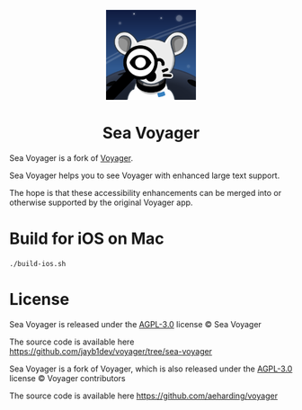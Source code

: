 <p align="center">
    <img    width="160" 
            height="160" 
            src="./public/logo.png" 
            alt="Sea Voyager logo" >
</p>

<h1 align="center"/>Sea Voyager</h1>

Sea Voyager is a fork of [Voyager](https://github.com/aeharding/voyager).

Sea Voyager helps you to see Voyager with
enhanced large text support.

The hope is that these accessibility enhancements can be
merged into or otherwise supported by the original
Voyager app.

# Build for iOS on Mac

```
./build-ios.sh
```

# License

Sea Voyager is released under the 
[AGPL-3.0](./LICENSE) license
&copy; Sea Voyager

The source code is available here  
https://github.com/jayb1dev/voyager/tree/sea-voyager

Sea Voyager is a fork of Voyager, which is also released under the 
[AGPL-3.0](./LICENSE) license 
&copy; Voyager contributors

The source code is available here 
https://github.com/aeharding/voyager



